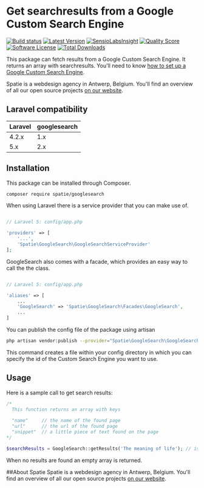 # Get searchresults from a Google Custom Search Engine


[![Build status](https://img.shields.io/travis/spatie/googlesearch.svg)](https://travis-ci.org/spatie/googlesearch)
[![Latest Version](https://img.shields.io/github/release/spatie/googlesearch.svg?style=flat-square)](https://github.com/spatie/googlesearch/releases)
[![SensioLabsInsight](https://img.shields.io/sensiolabs/i/9d5bf74c-2cc0-42bd-9800-5be2c2f034b7.svg)](https://insight.sensiolabs.com/projects/9d5bf74c-2cc0-42bd-9800-5be2c2f034b7)
[![Quality Score](https://img.shields.io/scrutinizer/g/spatie/googlesearch.svg?style=flat-square)](https://scrutinizer-ci.com/g/spatie/googlesearch)
[![Software License](https://img.shields.io/badge/license-MIT-brightgreen.svg?style=flat-square)](LICENSE.md)
[![Total Downloads](https://img.shields.io/packagist/dt/spatie/googlesearch.svg?style=flat-square)](https://packagist.org/packages/spatie/googlesearch)

This package can fetch results from a Google Custom Search Engine. It returns an array with searchresults.
You'll need to know [how to set up a Google Custom Search Engine](https://support.google.com/customsearch/answer/2630963?hl=en).

Spatie is a webdesign agency in Antwerp, Belgium. You'll find an overview of all our open source projects [on our website](https://spatie.be/opensource).

## Laravel compatibility

 Laravel  | googlesearch
:---------|:----------
 4.2.x    | 1.x
 5.x      | 2.x

## Installation

This package can be installed through Composer.

```bash
composer require spatie/googlesearch
```

When using Laravel there is a service provider that you can make use of.

```php

// Laravel 5: config/app.php

'providers' => [
    '...',
    'Spatie\GoogleSearch\GoogleSearchServiceProvider'
];
```

GoogleSearch also comes with a facade, which provides an easy way to call the the class.


```php

// Laravel 5: config/app.php

'aliases' => [
	...
	'GoogleSearch' => 'Spatie\GoogleSearch\Facades\GoogleSearch',
	...
]
```

You can publish the config file of the package using artisan

```bash
php artisan vendor:publish --provider="Spatie\GoogleSearch\GoogleSearchServiceProvider"
```

This command creates a file within your config directory in which you can specify the id of the Custom Search Engine you want to use.

## Usage

Here is a sample call to get search results:

```php
/* 
  This function returns an array with keys
  
  "name"     // the name of the found page
  "url"      // the url of the found page
  "snippet"  // a little piece of text found on the page
*/

$searchResults = GoogleSearch::getResults('The meaning of life'); // is 42
```

When no results are found an empty array is returned.

##About Spatie
Spatie is a webdesign agency in Antwerp, Belgium. You'll find an overview of all our open source projects [on our website](https://spatie.be/opensource).
